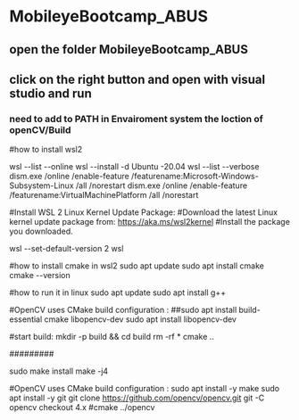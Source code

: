 
# MobileyeBootcamp_ABUS


## open the folder MobileyeBootcamp_ABUS 
## click on the right button and open with visual studio and run
### need to add to PATH in Envairoment system the loction of openCV/Build


#how to install wsl2


wsl --list --online
wsl --install -d Ubuntu -20.04
wsl --list --verbose
dism.exe /online /enable-feature /featurename:Microsoft-Windows-Subsystem-Linux /all /norestart
dism.exe /online /enable-feature /featurename:VirtualMachinePlatform /all /norestart

#Install WSL 2 Linux Kernel Update Package:
#Download the latest Linux kernel update package from: https://aka.ms/wsl2kernel
#Install the package you downloaded.

wsl --set-default-version 2
wsl

#how to install cmake in wsl2
sudo apt update
sudo apt install cmake
cmake --version

#how to run it in linux
sudo apt update
sudo apt install g++

#OpenCV uses CMake build configuration :
##sudo apt install build-essential cmake libopencv-dev
sudo apt install libopencv-dev

#start build:
mkdir -p build && cd build
rm -rf *
cmake ..

#########

sudo make install
make -j4


#OpenCV uses CMake build configuration :
sudo apt install -y make
sudo apt install -y git
git clone https://github.com/opencv/opencv.git
git -C opencv checkout 4.x
#cmake ../opencv

